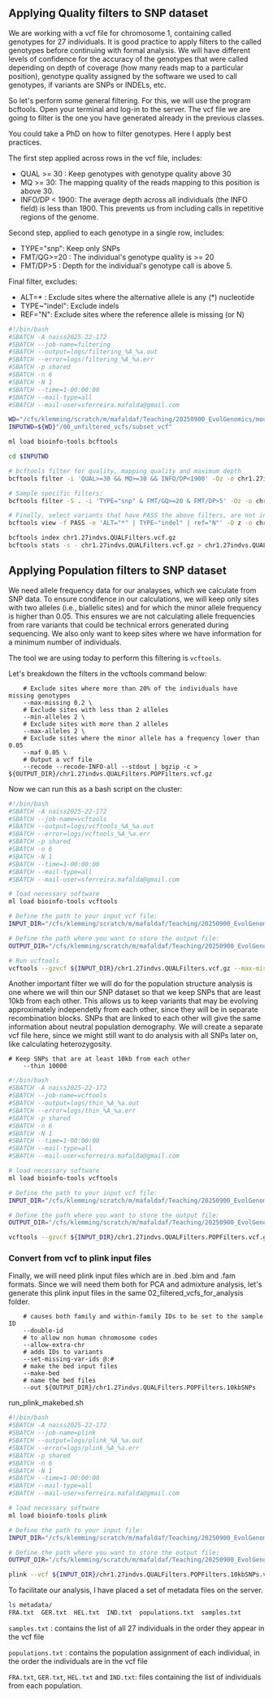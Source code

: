 ## Applying Quality filters to SNP dataset


We are working with a vcf file for chromosome 1, containing called genotypes for 27 individuals. It is good practice to apply filters to the called genotypes before continuing with formal analysis. We will have different levels of confidence for the accuracy of the genotypes that were called depending on depth of coverage (how many reads map to a particular position), genotype quality assigned by the software we used to call genotypes, if variants are SNPs or INDELs, etc.

So let's perform some general filtering. For this, we will use the program bcftools. Open your terminal and log-in to the server. The vcf file we are going to filter is the one you have generated already in the previous classes. 

You could take a PhD on how to filter genotypes. Here I apply best practices.

The first step applied across rows in the vcf file, includes:
- QUAL >= 30 : Keep genotypes with genotype quality above 30
- MQ >= 30: The mapping quality of the reads mapping to this position is above 30.
- INFO/DP < 1900: The average depth across all individuals (the INFO field) is less than 1900. This prevents us from including calls in repetitive regions of the genome.

Second step, applied to each genotype in a single row, includes:
- TYPE="snp": Keep only SNPs
- FMT/QG>=20 : The individual's genotype quality is >= 20
- FMT/DP>5 : Depth for the individual's genotype call is above 5.

Final filter, excludes:
- ALT=* : Exclude sites where the alternative allele is any (*) nucleotide
- TYPE~"indel": Exclude indels
- REF="N": Exclude sites where the reference allele is missing (or N)

~~~bash
#!/bin/bash
#SBATCH -A naiss2025-22-172
#SBATCH --job-name=filtering
#SBATCH --output=logs/filtering_%A_%a.out
#SBATCH --error=logs/filtering_%A_%a.err
#SBATCH -p shared
#SBATCH -n 6
#SBATCH -N 1
#SBATCH --time=1-00:00:00 
#SBATCH --mail-type=all
#SBATCH --mail-user=sferreira.mafalda@gmail.com

WD="/cfs/klemming/scratch/m/mafaldaf/Teaching/20250900_EvolGenomics/mouse_data"
INPUTWD=${WD}"/00_unfiltered_vcfs/subset_vcf"

ml load bioinfo-tools bcftools

cd $INPUTWD

# bcftools filter for quality, mapping quality and maximum depth
bcftools filter -i 'QUAL>=30 && MQ>=30 && INFO/DP<1900' -Oz -o chr1.27indv.QUAL30_MQ30_depthFilter1900.vcf.gz chr1.27indv.vcf.gz

# Sample specific filters:
bcftools filter -S . -i 'TYPE="snp" & FMT/GQ>=20 & FMT/DP>5' -Oz -o chr1.27indv.QUAL30_MQ30_depthFilter1900_GQ20_DP5.vcf.gz chr1.27indv.QUAL30_MQ30_depthFilter1900.vcf.gz

# Finally, select variants that have PASS the above filters, are not indels, don't have * ALT alleles and where the reference is not a missing genotype "N"
bcftools view -f PASS -e 'ALT="*" | TYPE~"indel" | ref="N"' -O z -o chr1.27indvs.QUALFilters.vcf.gz chr1.27indv.QUAL30_MQ30_depthFilter1900_GQ20_DP5.vcf.gz

bcftools index chr1.27indvs.QUALFilters.vcf.gz
bcftools stats -s - chr1.27indvs.QUALFilters.vcf.gz > chr1.27indvs.QUALFilters.stats
~~~

## Applying Population filters to SNP dataset
We need allele frequency data for our analayses, which we calculate from SNP data. To ensure condifence in our calculations, we will keep only sites with two alleles (i.e., biallelic sites) and for which the minor allele frequency is higher than 0.05. This ensures we are not calculating allele frequencies from rare variants that could be technical errors generated during sequencing. We also only want to keep sites where we have information for a minimum number of individuals.

The tool we are using today to perform this filtering is `vcftools`. 

Let's breakdown the filters in the vcftools command below:
~~~
    # Exclude sites where more than 20% of the individuals have missing genotypes
    --max-missing 0.2 \ 
    # Exclude sites with less than 2 alleles
    --min-alleles 2 \ 
    # Exclude sites with more than 2 alleles
    --max-alleles 2 \ 
    # Exclude sites where the minor allele has a frequency lower than 0.05
    --maf 0.05 \ 
    # Output a vcf file
    --recode --recode-INFO-all --stdout | bgzip -c > ${OUTPUT_DIR}/chr1.27indvs.QUALFilters.POPFilters.vcf.gz
~~~

Now we can run this as a bash script on the cluster:
~~~bash
#!/bin/bash
#SBATCH -A naiss2025-22-172
#SBATCH --job-name=vcftools
#SBATCH --output=logs/vcftools_%A_%a.out
#SBATCH --error=logs/vcftools_%A_%a.err
#SBATCH -p shared
#SBATCH -n 6
#SBATCH -N 1
#SBATCH --time=1-00:00:00 
#SBATCH --mail-type=all
#SBATCH --mail-user=sferreira.mafalda@gmail.com

# load necessary software
ml load bioinfo-tools vcftools

# Define the path to your input vcf file:
INPUT_DIR="/cfs/klemming/scratch/m/mafaldaf/Teaching/20250900_EvolGenomics/mouse_data/01_filtered_vcfs"

# Define the path where you want to store the output file:
OUTPUT_DIR="/cfs/klemming/scratch/m/mafaldaf/Teaching/20250900_EvolGenomics/mouse_data/02_filtered_vcfs_for_analysis"

# Run vcftools_
vcftools --gzvcf ${INPUT_DIR}/chr1.27indvs.QUALFilters.vcf.gz --max-missing 0.2 --min-alleles 2 --max-alleles 2 --maf 0.05 --recode --recode-INFO-all --stdout | bgzip -c > ${OUTPUT_DIR}/chr1.27indvs.QUALFilters.POPFilters.vcf.gz
~~~


Another important filter we will do for the population structure analysis is one where we will thin our SNP dataset so that we keep SNPs that are least 10kb from each other. This allows us to keep variants that may be evolving approximately independetly from each other, since they will be in separate recombination blocks. SNPs that are linked to each other will give the same information about neutral population demography. We will create a separate vcf file here, since we might still want to do analysis with all SNPs later on, like calculating heterozygosity.

~~~
# Keep SNPs that are at least 10kb from each other
    --thin 10000
~~~


~~~bash
#!/bin/bash
#SBATCH -A naiss2025-22-172
#SBATCH --job-name=vcftools
#SBATCH --output=logs/thin_%A_%a.out
#SBATCH --error=logs/thin_%A_%a.err
#SBATCH -p shared
#SBATCH -n 6
#SBATCH -N 1
#SBATCH --time=1-00:00:00 
#SBATCH --mail-type=all
#SBATCH --mail-user=sferreira.mafalda@gmail.com

# load necessary software
ml load bioinfo-tools vcftools

# Define the path to your input vcf file:
INPUT_DIR="/cfs/klemming/scratch/m/mafaldaf/Teaching/20250900_EvolGenomics/mouse_data/02_filtered_vcfs_for_analysis"

# Define the path where you want to store the output file:
OUTPUT_DIR="/cfs/klemming/scratch/m/mafaldaf/Teaching/20250900_EvolGenomics/mouse_data/02_filtered_vcfs_for_analysis"

vcftools --gzvcf ${INPUT_DIR}/chr1.27indvs.QUALFilters.POPFilters.vcf.gz --thin 10000 --recode --recode-INFO-all --stdout | bgzip -c > ${OUTPUT_DIR}/chr1.27indvs.QUALFilters.POPFilters.10kbSNPs.vcf.gz  
~~~

### Convert from vcf to plink input files
Finally, we will need plink input files which are in .bed .bim and .fam formats. Since we will need them both for PCA and admixture analysis, let's generate this plink input files in the same 02_filtered_vcfs_for_analysis folder.

~~~
    # causes both family and within-family IDs to be set to the sample ID
    --double-id
    # to allow non human chromosome codes
    --allow-extra-chr
    # adds IDs to variants
    --set-missing-var-ids @:#
    # make the bed input files
    --make-bed
    # name the bed files
    --out ${OUTPUT_DIR}/chr1.27indvs.QUALFilters.POPFilters.10kbSNPs
~~~

run_plink_makebed.sh
~~~bash
#!/bin/bash
#SBATCH -A naiss2025-22-172
#SBATCH --job-name=plink
#SBATCH --output=logs/plink_%A_%a.out
#SBATCH --error=logs/plink_%A_%a.err
#SBATCH -p shared
#SBATCH -n 6
#SBATCH -N 1
#SBATCH --time=1-00:00:00 
#SBATCH --mail-type=all
#SBATCH --mail-user=sferreira.mafalda@gmail.com

# load necessary software
ml load bioinfo-tools plink

# Define the path to your input file:
INPUT_DIR="/cfs/klemming/scratch/m/mafaldaf/Teaching/20250900_EvolGenomics/mouse_data/02_filtered_vcfs_for_analysis"

# Define the path where you want to store the output file:
OUTPUT_DIR="/cfs/klemming/scratch/m/mafaldaf/Teaching/20250900_EvolGenomics/mouse_data/02_filtered_vcfs_for_analysis"

plink --vcf ${INPUT_DIR}/chr1.27indvs.QUALFilters.POPFilters.10kbSNPs.vcf.gz --double-id --allow-extra-chr --set-missing-var-ids @:# --make-bed --out ${OUTPUT_DIR}/chr1.27indvs.QUALFilters.POPFilters.10kbSNPs

~~~

To facilitate our analysis, I have placed a set of metadata files on the server. 

~~~bash
ls metadata/
FRA.txt  GER.txt  HEL.txt  IND.txt  populations.txt  samples.txt
~~~

`samples.txt` : contains the list of all 27 individuals in the order they appear in the vcf file

`populations.txt` : contains the population assignment of each individual, in the order the individuals are in the vcf file

`FRA.txt`, `GER.txt`, `HEL.txt` and `IND.txt`: files containing the list of individuals from each population.
